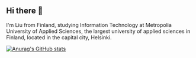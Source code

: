 ## Hi there 👋

I'm Liu from Finland, studying Information Technology at Metropolia University of Applied Sciences, the largest university of applied sciences in Finland, located in the capital city, Helsinki.

[![Anurag's GitHub stats](https://github-readme-stats.vercel.app/api?username=liukkari)](https://github.com/anuraghazra/github-readme-stats)
